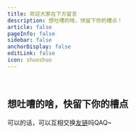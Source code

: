 ```yaml
---
title: 欢迎大家在下方留言
description: 想吐嘈的啥，快留下你的槽点！
article: false
pageInfo: false
sidebar: false
anchorDisplay: false
editLink: false
icon: shuoshuo
---
```


<br>

## 想吐嘈的啥，快留下你的槽点

可以的话，可以互相交换[友链](https://codenoob.top/friends.html)吗QAQ~
